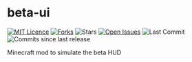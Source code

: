 # beta-ui
 [![MIT Licence](https://img.shields.io/github/license/samcarsonx/beta-ui)](https://github.com/samcarsonx/beta-ui/blob/master/LICENSE.txt)
 [![Forks](https://img.shields.io/github/forks/samcarsonx/beta-ui)](https://github.com/samcarsonx/beta-ui/fork)
 ![Stars](https://img.shields.io/github/stars/samcarsonx/beta-ui)
 [![Open Issues](https://img.shields.io/github/issues/samcarsonx/beta-ui)](https://github.com/samcarsonx/beta-ui/issues)
 ![Last Commit](https://img.shields.io/github/last-commit/samcarsonx/beta-ui)
 ![Commits since last release](https://img.shields.io/github/commits-since/samcarsonx/beta-ui/latest)
 
 
 Minecraft mod to simulate the beta HUD
